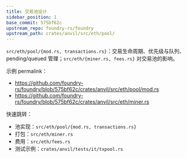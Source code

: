 ```yaml
---
title: 交易池设计
sidebar_position: 1
base_commit: 575bf62c
upstream_repo: foundry-rs/foundry
upstream_path: crates/anvil/src/eth/pool/
---
```


`src/eth/pool/{mod.rs, transactions.rs}`：交易生命周期、优先级与队列、pending/queued 管理；`src/eth/{miner.rs, fees.rs}` 对交易池的影响。

示例 permalink：
- https://github.com/foundry-rs/foundry/blob/575bf62c/crates/anvil/src/eth/pool/mod.rs
- https://github.com/foundry-rs/foundry/blob/575bf62c/crates/anvil/src/eth/miner.rs

快速跳转：
- 池实现：`src/eth/pool/{mod.rs, transactions.rs}`
- 打包：`src/eth/miner.rs`
- 费用：`src/eth/fees.rs`
- 测试示例：`crates/anvil/tests/it/txpool.rs`
